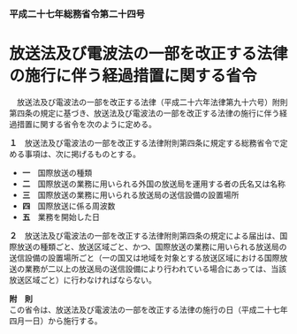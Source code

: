 ### 平成二十七年総務省令第二十四号  
# 放送法及び電波法の一部を改正する法律の施行に伴う経過措置に関する省令  
　放送法及び電波法の一部を改正する法律（平成二十六年法律第九十六号）附則第四条の規定に基づき、放送法及び電波法の一部を改正する法律の施行に伴う経過措置に関する省令を次のように定める。  
  
**１**　放送法及び電波法の一部を改正する法律附則第四条に規定する総務省令で定める事項は、次に掲げるものとする。  
* **一**　国際放送の種類  
* **二**　国際放送の業務に用いられる外国の放送局を運用する者の氏名又は名称  
* **三**　国際放送の業務に用いられる放送局の送信設備の設置場所  
* **四**　国際放送に係る周波数  
* **五**　業務を開始した日  
  
**２**　放送法及び電波法の一部を改正する法律附則第四条の規定による届出は、国際放送の種類ごと、放送区域ごと、かつ、国際放送の業務に用いられる放送局の送信設備の設置場所ごと（一の国又は地域を対象とする放送区域における国際放送の業務が二以上の放送局の送信設備により行われている場合にあっては、当該放送区域ごと）に行わなければならない。  
  
**附　則**  
この省令は、放送法及び電波法の一部を改正する法律の施行の日（平成二十七年四月一日）から施行する。  
  
